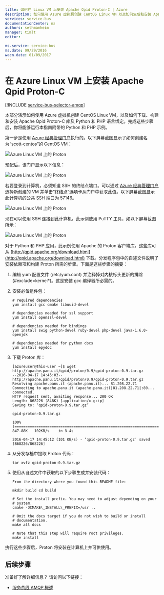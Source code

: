 ```yaml
---
title: 如何在 Linux VM 上安装 Apache Qpid Proton-C | Azure
description: 如何使用 Azure 虚拟机创建 CentOS Linux VM 以及如何生成和安装 Apache Qpid Proton-C 库。
services: service-bus
documentationCenter: na
authors: sethmanheim
manager: timlt
editor: 

ms.service: service-bus
ms.date: 09/29/2016
wacn.date: 01/09/2017
---
```


# 在 Azure Linux VM 上安装 Apache Qpid Proton-C

[!INCLUDE [service-bus-selector-amqp](../../includes/service-bus-selector-amqp.md)]

本部分演示如何使用 Azure 虚拟机创建 CentOS Linux VM，以及如何下载、构建和安装 Apache Qpid Proton-C 库及 Python 和 PHP 语言绑定。完成这些步骤后，你将能够运行本指南附带的 Python 和 PHP 示例。

第一步是使用 [Azure 经典管理门户][]执行的。以下屏幕截图显示了如何创建名为“scott-centos”的 CentOS VM：

![Azure Linux VM 上的 Proton][0]

预配后，该门户显示以下信息：

![Azure Linux VM 上的 Proton][1]

若要登录到计算机，必须知道 SSH 的终结点端口。可以通过 [Azure 经典管理门户][]选择新创建的 VM 并单击“终结点”选项卡从门户中获取此值。以下屏幕截图显示此计算机的公共 SSH 端口为 57146。

![Azure Linux VM 上的 Proton][2]

现在可以使用 SSH 连接到此计算机。此示例使用 PuTTY 工具，如以下屏幕截图所示：

![Azure Linux VM 上的 Proton][3]

对于 Python 和 PHP 应用，此示例使用 Apache 的 Proton 客户端库。这些库可从 [http://qpid.apache.org/download.html](http://qpid.apache.org/download.html) 下载。分发程序包中的自述文件说明了安装依赖项和构建 Proton 所需的步骤。下面是这些步骤的摘要：

1.  编辑 yum 配置文件 (/etc/yum.conf) 并注释掉对内核标头更新的排除 (#exclude=kernel*)。这是安装 gcc 编译器所必需的。

2.  安装必备组件包：

        # required dependencies 
        yum install gcc cmake libuuid-devel

        # dependencies needed for ssl support
        yum install openssl-devel

        # dependencies needed for bindings
        yum install swig python-devel ruby-devel php-devel java-1.6.0-openjdk

        # dependencies needed for python docs
        yum install epydoc

1.  下载 Proton 库：

    ```
    [azureuser@this-user ~]$ wget http://apache.panu.it/qpid/proton/0.9/qpid-proton-0.9.tar.gz
    --2016-04-17 14:45:03--  http://apache.panu.it/qpid/proton/0.9/qpid-proton-0.9.tar.gz
    Resolving apache.panu.it (apache.panu.it)... 81.208.22.71
    Connecting to apache.panu.it (apache.panu.it)|81.208.22.71|:80... connected.
    HTTP request sent, awaiting response... 200 OK
    Length: 868226 (848K) [application/x-gzip]
    Saving to: ‘qpid-proton-0.9.tar.gz’

    qpid-proton-0.9.tar.gz                               

    100%[====================================================================================================================>] 847.88K   102KB/s    in 8.4s    

    2016-04-17 14:45:12 (101 KB/s) - ‘qpid-proton-0.9.tar.gz’ saved [868226/868226]
    ```

1.  从分发存档中提取 Proton 代码：

        tar xvfz qpid-proton-0.9.tar.gz

1.  使用从自述文件中获取的以下步骤生成并安装代码：

        From the directory where you found this README file:	

        mkdir build cd build

        # Set the install prefix. You may need to adjust depending on your		
        # system.		
        cmake -DCMAKE\_INSTALL\_PREFIX=/usr ..

        # Omit the docs target if you do not wish to build or install		
        # documentation.		
        make all docs

        # Note that this step will require root privileges.		
        make install

执行这些步骤后，Proton 将安装在计算机上并可供使用。

## 后续步骤

准备好了解详细信息？ 请访问以下链接：

- [服务总线 AMQP 概述]

[服务总线 AMQP 概述]: ./service-bus-amqp-overview.md
[0]: ./media/service-bus-amqp-apache/amqp-apache-1.png
[1]: ./media/service-bus-amqp-apache/amqp-apache-2.png
[2]: ./media/service-bus-amqp-apache/amqp-apache-3.png
[3]: ./media/service-bus-amqp-apache/amqp-apache-4.png

[Azure 经典管理门户]: http://manage.windowsazure.cn

<!---HONumber=Mooncake_Quality_Review_0104_2017-->